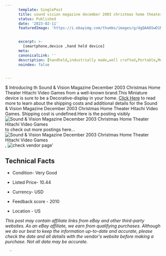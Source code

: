 ```yaml
---
      template: SinglePost
      title: sound vision magazine december 2003 christmas home theater hitachi video games
      status: Published
      date: '2023-02-11'
      featuredImage: 'https://i.ebayimg.com/thumbs/images/g/dgQAAOSwD1NhdYuU/s-l225.jpg'
       

      excerpt: >-
        [smartphone,device ,hand held device]
      meta:
      canonicalLink: ''
      description: [handheld,industrially made,well crafted,Portable,Mobile,Compact,Convenient,Lightweight,Maneuverable,Man-portable,Miniature,Carriable,Hand-held,Light,Holdable,Transportable,Mobile device,Pocket-sized,On-the-go,Wireless,Cordless,Compact size,Convenient size, smartphone,device ,hand held device]
      noindex: false
      

---
```

$
      Introducing th Sound & Vision Magazine December 2003 Christmas Home Theater Hitachi Video Games from a well-known brand.This Miniature device  is sure to be a Decorative-display in your home. [Click Here](https://www.ebay.com/itm/275563716853?hash=item4028e0a0f5%3Ag%3AdgQAAOSwD1NhdYuU&mkevt=1&mkcid=1&mkrid=711-53200-19255-0&campid=%253CePNCampaignId%253E&customid=%253CreferenceId%253E&toolid=10049) to read more to learn about the shipping costs and additional details for the Sound & Vision Magazine December 2003 Christmas Home Theater Hitachi Video Games. Shipping cost is undefined.Here is the posting visibly ![Sound & Vision Magazine December 2003 Christmas Home Theater Hitachi Video Games](https://i.ebayimg.com/thumbs/images/g/dgQAAOSwD1NhdYuU/s-l225.jpg) to check out more postings here... ![Sound & Vision Magazine December 2003 Christmas Home Theater Hitachi Video Games](https://i.ebayimg.com/images/g/dgQAAOSwD1NhdYuU/s-l1600.jpg), ![check vendor page](https://origin-galleryplus.ebayimg.com/ws/web/275563716853_2_0_1/225x225.jpg,https://origin-galleryplus.ebayimg.com/ws/web/275563716853_3_0_1/225x225.jpg)'

      

 ## Technical Facts 



     
      

 - Condition- Very Good 


      

 - Listed Price- 10.44 


      

 - Currency- USD 


      

 - Feedback score - 2010 


      

 - Location - US 


      
      

 *_This post may contain affiliate links from eBay and other third-party websites. As an eBay affiliate, we earn from qualifying purchases. Although we do our best to keep the information up-to-date and accurate, please check the date and all details with the vendor's website before making a purchase. Not all data may be accurate._*




      -
